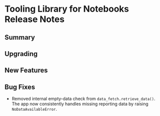 # Tooling Library for Notebooks Release Notes

## Summary

<!-- Here goes a general summary of what this release is about -->

## Upgrading

<!-- Here goes notes on how to upgrade from previous versions, including deprecations and what they should be replaced with -->

## New Features

<!-- Here goes the main new features and examples or instructions on how to use them -->

## Bug Fixes

- Removed internal empty-data check from `data_fetch.retrieve_data()`. The app now consistently handles missing reporting data by raising `NoDataAvailableError`.
